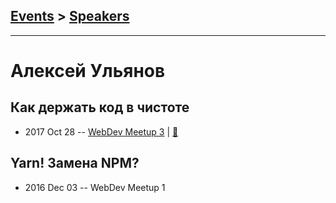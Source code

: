 ## [Events](../README.md) > [Speakers](../speakers.md)
---

# Алексей Ульянов

## Как держать код в чистоте
- 2017 Oct 28 -- [WebDev Meetup 3](https://www.youtube.com/watch?v=V3T1DW-TpwI)  | [:notebook:](http://slides.com/donrai/clean-code#/)  
## Yarn! Замена NPM?
- 2016 Dec 03 -- WebDev Meetup 1    
